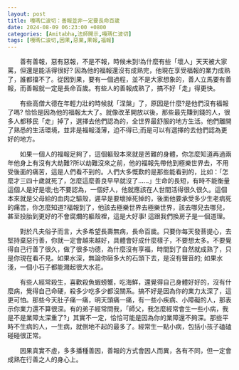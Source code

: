 ```yaml
---
layout: post
title: 嘎瑪仁波切：善報並非一定要長命百歲
date: 2024-08-09 06:23:00 +0800
categories: [Amitabha,法師開示,嘎瑪仁波切]
tags: [嘎瑪仁波切,因果,惡業,果報,福報]
---
```


　　善有善報，惡有惡報，不是不報，時候未到!為什麼有些「壞人」天天被大家罵，但還是能活得很好? 因為他的福報還沒有成熟完，他現在享受福報的業力成熟了，誰都擋不了。從因到果，要有一個過程，並不是大家想象的，善人立馬要有善報，而善報就一定是長命百歲。有些人的善報成熟了，搞不好「走」得更快。

　　有些高僧大德在年輕力壯的時候就「涅槃」了，原因是什麼?是他們沒有福報了嗎? 恰恰是因為他的福報太大了。就像改革開放以後，那些最先賺到錢的人，很多人都移民「走」掉了，選擇去他們認為的，全世界最舒服的地方生活。他們離開了熟悉的生活環境，並非是福報淺薄，迫不得已;而是可以有選擇的去他們認為更好的地方。

　　如果一個人的福報足夠了，這個軀殼本來就是苦難的身體，你怎麼知道再過兩年他身上有沒有大劫難?所以劫難沒來之前，他的福報先帶他到極樂世界去，不用受後面的痛苦，這是人們看不到的。人們大多慨歎的是那些能看到的，比如：「怎麼才三四十歲就死了，怎麼這麼善良早早就沒了……」生命的長短，有時不能衡量這個人是好是壞;也不要認為，一個好人，他就應該在人世間活得很久很久。這個本來就是父母給的血肉之驅殼，遲早是要壞掉死掉的，後面他要承受多少生老病死的痛苦，你怎麼知道?福報到了，他該去極樂世界去極樂世界，該去哪兒去哪兒，甚至投胎到更好的不會腐爛的軀殼裡，這是大好事! 這跟我們換房子是一個道理。

　　對於凡夫俗子而言，大多希望長壽無病，長命百歲。只要你每天發菩提心，去堅持棄惡行善，你就一定會越來越好，具體會好成什麼樣子，不要想太多。不要覺得自己行善了很久，做了很多功德，為什麼沒有享福，時間到了自然就成熟了，只是你現在看不見。如果水深，無論你砸多大的石頭下去，是沒有聲音的; 如果水淺，一個小石子都能濺起很大水花。

　　有些人經常殺生，喜歡殺魚蝦螃蟹，吃海鮮，還覺得自己身體好好的，沒有什麼病，覺得自己命硬，殺多少吃多少都沒關系。搞不好是因為你的業力太深了，這更可怕。那些今天肚子痛一痛，明天頭痛一痛，有一些小疾病、小障礙的人，那表示你業力還不算很深。有的弟子經常問我，「師父，我怎麼經常會生一些小病，我是不是業障太深重了?」其實不一定，恰恰可能是因為你的業障還不夠深。那些平時不生病的人，一生病，就倒地不起的最多了。經常生一點小病，包括小孩子磕磕碰碰很正常。       

　　因果真實不虛，多多播種善因，善報的方式會因人而異，各有不同，但一定會成熟在行善之人的身心上。
